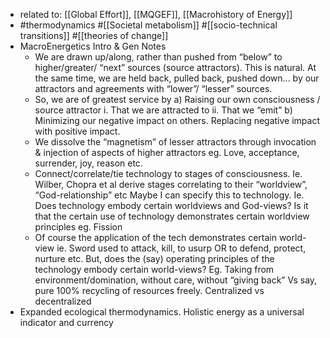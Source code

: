 - related to: [[Global Effort]], [[MQGEF]], [[Macrohistory of Energy]]
- #thermodynamics #[[Societal metabolism]] #[[socio-technical transitions]] #[[theories of change]]
- MacroEnergetics
  Intro & Gen Notes
	- We are drawn up/along, rather than pushed from “below” to higher/greater/ “next” sources (source attractors). This is natural. At the same time, we are held back, pulled back, pushed down... by our attractors and agreements with “lower”/ “lesser” sources.
	- So, we are of greatest service by
	  a)	Raising our own consciousness / source attractor
	  i.	That we are attracted to
	  ii.	That we “emit”
	  b)	Minimizing our negative impact on others. Replacing negative impact with positive impact.
	- We dissolve the “magnetism” of lesser attractors through invocation & injection of aspects of higher attractors eg. Love, acceptance, surrender, joy, reason etc.
	- Connect/correlate/tie technology to stages of consciousness.
	  Ie. Wilber, Chopra et al derive stages correlating to their “worldview”, “God-relationship” etc
	  Maybe I can specify this to technology.
	  Ie. Does technology embody certain worldviews and God-views?
	  Is it that the certain use of technology demonstrates certain worldview principles eg. Fission
	- Of course the application of the tech demonstrates certain world-view ie. Sword used to attack, kill, to usurp OR to defend, protect, nurture etc.
	  But, does the (say) operating principles of the technology embody certain world-views?
	  Eg. Taking from environment/domination, without care, without “giving back”
	  Vs say, pure 100% recycling of resources freely.
	  Centralized vs decentralized
- Expanded ecological thermodynamics. Holistic energy as a universal indicator and currency